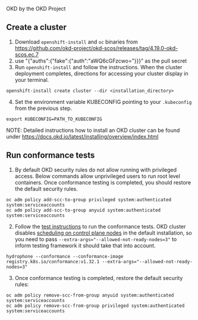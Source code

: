  OKD by the OKD Project

## Create a cluster

1. Download `openshift-install` and `oc` binaries from https://github.com/okd-project/okd-scos/releases/tag/4.19.0-okd-scos.ec.7
2. use "{"auths":{"fake":{"auth":"aWQ6cGFzcwo="}}}" as the pull secret
3. Run `openshift-install` and follow the instructions. When the cluster deployment completes,
   directions for accessing your cluster display in your terminal.

```
openshift-install create cluster --dir <installation_directory>
```

4. Set the environment variable KUBECONFIG pointing to your `.kubeconfig` from the previous step.

```
export KUBECONFIG=PATH_TO_KUBECONFIG
```

NOTE: Detailed instructions how to install an OKD cluster can be found under https://docs.okd.io/latest/installing/overview/index.html

## Run conformance tests

1. By default OKD security rules do not allow running with privileged access.
   Below commands allow unprivileged users to run root level containers. Once
   conformance testing is completed, you should restore the default security rules.

```
oc adm policy add-scc-to-group privileged system:authenticated system:serviceaccounts
oc adm policy add-scc-to-group anyuid system:authenticated system:serviceaccounts
```

2. Follow the [test instructions](https://github.com/cncf/k8s-conformance/blob/master/instructions.md#hydrophone)
   to run the conformance tests. OKD cluster disables [scheduling on control plane nodes](https://docs.okd.io/latest/nodes/nodes/nodes-nodes-managing.html#nodes-nodes-working-master-schedulable_nodes-nodes-managing)
   in the default installation, so you need to pass `--extra-args="--allowed-not-ready-nodes=3"`
   to inform testing framework it should take that into account.

```
hydrophone --conformance --conformance-image registry.k8s.io/conformance:v1.32.1 --extra-args="--allowed-not-ready-nodes=3"
```

3. Once conformance testing is completed, restore the default security rules:

```
oc adm policy remove-scc-from-group anyuid system:authenticated system:serviceaccounts
oc adm policy remove-scc-from-group privileged system:authenticated system:serviceaccounts
```

